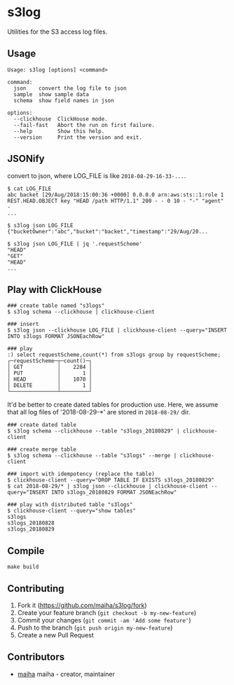 # s3log

Utilities for the S3 access log files.

## Usage

```
Usage: s3log [options] <command>

command:
  json    convert the log file to json
  sample  show sample data
  schema  show field names in json
  
options:
  --clickhouse  ClickHouse mode.
  --fail-fast   Abort the run on first failure.
  --help        Show this help.
  --version     Print the version and exit.
```

## JSONify

convert to json, where LOG_FILE is like `2018-08-29-16-33-...`.

```console
$ cat LOG_FILE
abc backet [29/Aug/2018:15:00:36 +0000] 0.0.0.0 arn:aws:sts::1:role 1 REST.HEAD.OBJECT key "HEAD /path HTTP/1.1" 200 - - 0 10 - "-" "agent" -
...

$ s3log json LOG_FILE
{"bucketOwner":"abc","bucket":"backet","timestamp":"29/Aug/20...

$ s3log json LOG_FILE | jq '.requestScheme'
"HEAD"
"GET"
"HEAD"
...
```

## Play with ClickHouse

```console
### create table named "s3logs"
$ s3log schema --clickhouse | clickhouse-client

### insert
$ s3log json --clickhouse LOG_FILE | clickhouse-client --query="INSERT INTO s3logs FORMAT JSONEachRow"

### play
:) select requestScheme,count(*) from s3logs group by requestScheme;
┌─requestScheme─┬─count()─┐
│ GET           │    2284 │
│ PUT           │       1 │
│ HEAD          │    1070 │
│ DELETE        │       1 │
└───────────────┴─────────┘
```

It'd be better to create dated tables for production use.
Here, we assume that all log files of '2018-08-29-*' are stored in `2018-08-29/` dir.
```console
### create dated table
$ s3log schema --clickhouse --table "s3logs_20180829" | clickhouse-client

### create merge table
$ s3log schema --clickhouse --table "s3logs" --merge | clickhouse-client

### import with idempotency (replace the table)
$ clickhouse-client --query="DROP TABLE IF EXISTS s3logs_20180829"
$ cat 2018-08-29/* | s3log json --clickhouse | clickhouse-client --query="INSERT INTO s3logs_20180829 FORMAT JSONEachRow"

### play with distributed table "s3logs"
$ clickhouse-client --query="show tables"
s3logs
s3logs_20180828
s3logs_20180829
```

## Compile

```console
make build
```

## Contributing

1. Fork it (https://github.com/maiha/s3log/fork)
2. Create your feature branch (`git checkout -b my-new-feature`)
3. Commit your changes (`git commit -am 'Add some feature'`)
4. Push to the branch (`git push origin my-new-feature`)
5. Create a new Pull Request

## Contributors

- [maiha](https://github.com/maiha) maiha - creator, maintainer
